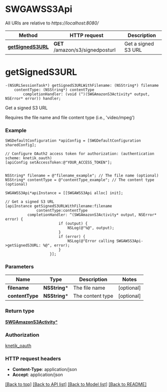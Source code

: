 # SWGAWSS3Api

All URIs are relative to *https://localhost:8080/*

Method | HTTP request | Description
------------- | ------------- | -------------
[**getSignedS3URL**](SWGAWSS3Api.md#getsigneds3url) | **GET** /amazon/s3/signedposturl | Get a signed S3 URL


# **getSignedS3URL**
```objc
-(NSURLSessionTask*) getSignedS3URLWithFilename: (NSString*) filename
    contentType: (NSString*) contentType
        completionHandler: (void (^)(SWGAmazonS3Activity* output, NSError* error)) handler;
```

Get a signed S3 URL

Requires the file name and file content type (i.e., 'video/mpeg')

### Example 
```objc
SWGDefaultConfiguration *apiConfig = [SWGDefaultConfiguration sharedConfig];

// Configure OAuth2 access token for authorization: (authentication scheme: knetik_oauth)
[apiConfig setAccessToken:@"YOUR_ACCESS_TOKEN"];


NSString* filename = @"filename_example"; // The file name (optional)
NSString* contentType = @"contentType_example"; // The content type (optional)

SWGAWSS3Api*apiInstance = [[SWGAWSS3Api alloc] init];

// Get a signed S3 URL
[apiInstance getSignedS3URLWithFilename:filename
              contentType:contentType
          completionHandler: ^(SWGAmazonS3Activity* output, NSError* error) {
                        if (output) {
                            NSLog(@"%@", output);
                        }
                        if (error) {
                            NSLog(@"Error calling SWGAWSS3Api->getSignedS3URL: %@", error);
                        }
                    }];
```

### Parameters

Name | Type | Description  | Notes
------------- | ------------- | ------------- | -------------
 **filename** | **NSString***| The file name | [optional] 
 **contentType** | **NSString***| The content type | [optional] 

### Return type

[**SWGAmazonS3Activity***](SWGAmazonS3Activity.md)

### Authorization

[knetik_oauth](../README.md#knetik_oauth)

### HTTP request headers

 - **Content-Type**: application/json
 - **Accept**: application/json

[[Back to top]](#) [[Back to API list]](../README.md#documentation-for-api-endpoints) [[Back to Model list]](../README.md#documentation-for-models) [[Back to README]](../README.md)

